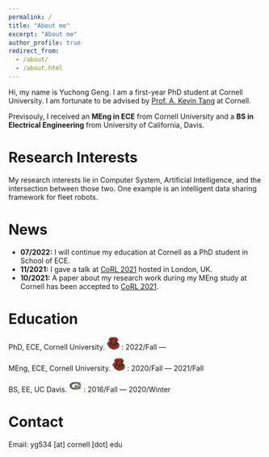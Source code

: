 ```yaml
---
permalink: /
title: "About me"
excerpt: "About me"
author_profile: true
redirect_from: 
  - /about/
  - /about.html
---
```


Hi, my name is Yuchong Geng. I am a first-year PhD student at Cornell University. I am fortunate to be advised by [Prof. A. Kevin Tang](https://www.ece.cornell.edu/faculty-directory/kevin-tang) at Cornell.

Previsouly, I received an <strong>MEng in ECE</strong> from Cornell University and a <strong>BS in Electrical Engineering</strong> from University of California, Davis. 

Research Interests
======

My research interests lie in Computer System, Artificial Intelligence, and the intersection between those two. One example is an intelligent data sharing framework for fleet robots.

News
======

- **07/2022:** I will continue my education at Cornell as a PhD student in School of ECE.
- **11/2021:** I gave a talk at [CoRL 2021](https://www.robot-learning.org/) hosted in London, UK.
- **10/2021:** A paper about my research work during my MEng study at Cornell has been accepted to [CoRL 2021](https://www.robot-learning.org/).

Education
======

<i class="fas fa-university"></i> PhD, ECE, Cornell University. <img src="/images/conell_logo.png" width="25" height="25">
:   2022/Fall –– 

<i class="fas fa-university"></i> MEng, ECE, Cornell University. <img src="/images/conell_logo.png" width="25" height="25">
:   2020/Fall –– 2021/Fall

<i class="fas fa-university"></i> BS, EE, UC Davis. <img src="/images/ucdavis_logo.svg" width="25" height="25">
:   2016/Fall –– 2020/Winter


Contact
======

Email: yg534 [at] cornell [dot] edu




